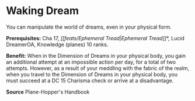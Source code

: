 ﻿---
cssclass: [feats]

---
# Waking Dream

You can manipulate the world of dreams, even in your physical form.

**Prerequisites:** Cha 17, _[[feats/Ephemeral Tread|Ephemeral Tread]]_*, Lucid DreamerOA, Knowledge (planes) 10 ranks.

**Benefit:** When in the Dimension of Dreams in your physical body, you gain an additional attempt at an impossible action per day, for a total of two attempts. However, as a result of your meddling with the fabric of the realm, when you travel to the Dimension of Dreams in your physical body, you must succeed at a DC 15 Charisma check or arrive at a disadvantage.

**Source** Plane-Hopper's Handbook